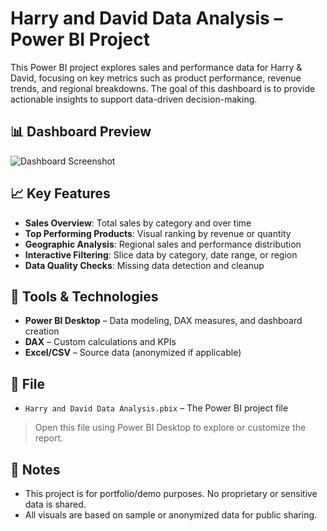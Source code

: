 # Harry and David Data Analysis – Power BI Project

This Power BI project explores sales and performance data for Harry & David, focusing on key metrics such as product performance, revenue trends, and regional breakdowns. The goal of this dashboard is to provide actionable insights to support data-driven decision-making.

## 📊 Dashboard Preview

![Dashboard Screenshot](screenshot.png)

## 📈 Key Features

- **Sales Overview**: Total sales by category and over time
- **Top Performing Products**: Visual ranking by revenue or quantity
- **Geographic Analysis**: Regional sales and performance distribution
- **Interactive Filtering**: Slice data by category, date range, or region
- **Data Quality Checks**: Missing data detection and cleanup

## 🔧 Tools & Technologies

- **Power BI Desktop** – Data modeling, DAX measures, and dashboard creation
- **DAX** – Custom calculations and KPIs
- **Excel/CSV** – Source data (anonymized if applicable)

## 📂 File

- `Harry and David Data Analysis.pbix` – The Power BI project file

> Open this file using Power BI Desktop to explore or customize the report.

## 📌 Notes

- This project is for portfolio/demo purposes. No proprietary or sensitive data is shared.
- All visuals are based on sample or anonymized data for public sharing.
